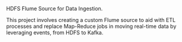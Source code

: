 HDFS Flume Source for Data Ingestion. 

This project involves creating a custom Flume source to aid with ETL processes and replace Map-Reduce jobs in moving real-time data by leveraging events, from HDFS to Kafka.

